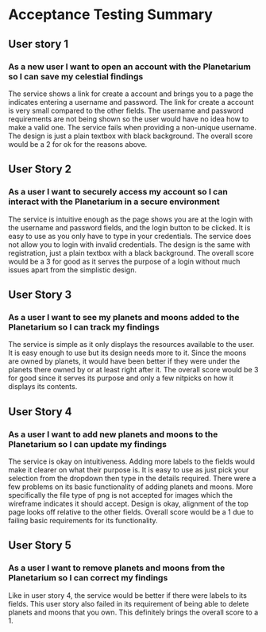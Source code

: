 # Acceptance Testing Summary

## User story 1

### As a new user I want to open an account with the Planetarium so I can save my celestial findings

The service shows a link for create a account and brings you to a page the indicates entering a username and password. The link for create a account is very small compared to the other fields. The username and password requirements are not being shown so the user would have no idea how to make a valid one. The service fails when providing a non-unique username. The design is just a plain textbox with black background. The overall score would be a 2 for ok for the reasons above.

## User Story 2
### As a user I want to securely access my account so I can interact with the Planetarium in a secure environment
The service is intuitive enough as the page shows you are at the login with the username and password fields, and the login button to be clicked. It is easy to use as you only have to type in your credentials. The service does not allow you to login with invalid credentials. The design is the same with registration, just a plain textbox with a black background. The overall score would be a 3 for good as it serves the purpose of a login without much issues apart from the simplistic design.

## User Story 3
### As a user I want to see my planets and moons added to the Planetarium so I can track my findings
The service is simple as it only displays the resources available to the user. It is easy enough to use but its design needs more to it. Since the moons are owned by planets, it would have been better if they were under the planets there owned by or at least right after it. The overall score would be 3 for good since it serves its purpose and only a few nitpicks on how it displays its contents.

## User Story 4
### As a user I want to add new planets and moons to the Planetarium so I can update my findings
The service is okay on intuitiveness. Adding more labels to the fields would make it clearer on what their purpose is. It is easy to use as just pick your selection from the dropdown then type in the details required. There were a few problems on its basic functionality of adding planets and moons. More specifically the file type of png is not accepted for images which the wireframe indicates it should accept. Design is okay, alignment of the top page looks off relative to the other fields. Overall score would be a 1 due to failing basic requirements for its functionality.

## User Story 5
### As a user I want to remove planets and moons from the Planetarium so I can correct my findings
Like in user story 4, the service would be better if there were labels to its fields. This user story also failed in its requirement of being able to delete planets and moons that you own. This definitely brings the overall score to a 1.